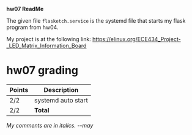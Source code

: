 **hw07 ReadMe**

The given file `flasketch.service` is the systemd file that starts my flask program from hw04.

My project is at the following link: https://elinux.org/ECE434_Project-_LED_Matrix_Information_Board

# hw07 grading

| Points      | Description |
| ----------- | ----------- |
|  2/2  | systemd auto start |
| 2/2 | **Total**

*My comments are in italics. --may*

